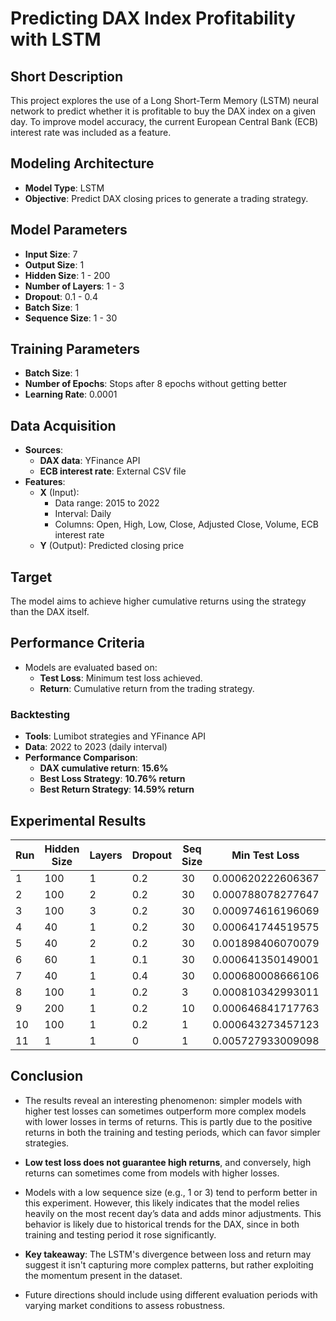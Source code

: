 
# Predicting DAX Index Profitability with LSTM

## Short Description

This project explores the use of a Long Short-Term Memory (LSTM) neural network to predict whether it is profitable to buy the DAX index on a given day. To improve model accuracy, the current European Central Bank (ECB) interest rate was included as a feature.

## Modeling Architecture

- **Model Type**: LSTM
- **Objective**: Predict DAX closing prices to generate a trading strategy.

## Model Parameters

- **Input Size**: 7
- **Output Size**: 1
- **Hidden Size**: 1 - 200
- **Number of Layers**: 1 - 3 
- **Dropout**: 0.1 - 0.4
- **Batch Size**: 1
- **Sequence Size**: 1 - 30

## Training Parameters

- **Batch Size**: 1
- **Number of Epochs**: Stops after 8 epochs without getting better
- **Learning Rate**: 0.0001

## Data Acquisition

- **Sources**:
  - **DAX data**: YFinance API
  - **ECB interest rate**: External CSV file
- **Features**:
  - **X** (Input):
    - Data range: 2015 to 2022
    - Interval: Daily
    - Columns: Open, High, Low, Close, Adjusted Close, Volume, ECB interest rate
  - **Y** (Output): Predicted closing price

## Target

The model aims to achieve higher cumulative returns using the strategy than the DAX itself.

## Performance Criteria

- Models are evaluated based on:
  - **Test Loss**: Minimum test loss achieved.
  - **Return**: Cumulative return from the trading strategy.

### Backtesting

- **Tools**: Lumibot strategies and YFinance API
- **Data**: 2022 to 2023 (daily interval)
- **Performance Comparison**:
  - **DAX cumulative return**: **15.6%**
  - **Best Loss Strategy**: **10.76% return**
  - **Best Return Strategy**: **14.59% return**

## Experimental Results

| Run  | Hidden Size | Layers | Dropout | Seq Size | Min Test Loss      | Return (%) | Trades                                      | Performance                                          |
|------|-------------|--------|---------|----------|--------------------|------------|---------------------------------------------|------------------------------------------------------|
| 1    | 100         | 1      | 0.2     | 30       | 0.000620222606367  | 10.76      | [Trades1.html](results%2FRun1_trades.html)  | [Performance1.html](results%2FRun1_tearsheet.html)   |
| 2    | 100         | 2      | 0.2     | 30       | 0.000788078277647  | 7.88       | [Trades2.html](results%2FRun1_trades.html)  | [Performance2.html](results%2FRun2_tearsheet.html)   |
| 3    | 100         | 3      | 0.2     | 30       | 0.000974616196069  | 7.51       | [Trades3.html](results%2FRun1_trades.html)  | [Performance3.html](results%2FRun3_tearsheet.html)   |
| 4    | 40          | 1      | 0.2     | 30       | 0.000641744519575  | 10.27      | [Trades4.html](results%2FRun1_trades.html)  | [Performance4.html](results%2FRun4_tearsheet.html)   |
| 5    | 40          | 2      | 0.2     | 30       | 0.001898406070079  | 9.56       | [Trades5.html](results%2FRun1_trades.html)  | [Performance5.html](results%2FRun5_tearsheet.html)   |
| 6    | 60          | 1      | 0.1     | 30       | 0.000641350149001  | 9.80       | [Trades6.html](results%2FRun1_trades.html)  | [Performance6.html](results%2FRun6_tearsheet.html)   |
| 7    | 40          | 1      | 0.4     | 30       | 0.000680008666106  | 10.95      | [Trades7.html](results%2FRun1_trades.html)  | [Performance7.html](results%2FRun7_tearsheet.html)   |
| 8    | 100         | 1      | 0.2     | 3        | 0.000810342993011  | 14.59      | [Trades8.html](results%2FRun1_trades.html)  | [Performance8.html](results%2FRun8_tearsheet.html)   |
| 9    | 200         | 1      | 0.2     | 10       | 0.000646841717763  | 7.52       | [Trades9.html](results%2FRun1_trades.html)  | [Performance9.html](results%2FRun9_tearsheet.html)   |
| 10   | 100         | 1      | 0.2     | 1        | 0.000643273457123  | 14.38      | [Trades10.html](results%2FRun1_trades.html) | [Performance10.html](results%2FRun10_tearsheet.html) |
| 11   | 1           | 1      | 0       | 1        | 0.005727933009098  | 14.38      | [Trades11.html](results%2FRun1_trades.html) | [Performance11.html](results%2FRun11_tearsheet.html) |

## Conclusion

- The results reveal an interesting phenomenon: simpler models with higher test losses can sometimes outperform more complex models with lower losses in terms of returns. This is partly due to the positive returns in both the training and testing periods, which can favor simpler strategies.

- **Low test loss does not guarantee high returns**, and conversely, high returns can sometimes come from models with higher losses.

- Models with a low sequence size (e.g., 1 or 3) tend to perform better in this experiment. However, this likely indicates that the model relies heavily on the most recent day’s data and adds minor adjustments. This behavior is likely due to historical trends for the DAX, since in both training and testing period it rose significantly.

- **Key takeaway**: The LSTM's divergence between loss and return may suggest it isn't capturing more complex patterns, but rather exploiting the momentum present in the dataset.

- Future directions should include using different evaluation periods with varying market conditions to assess robustness.
